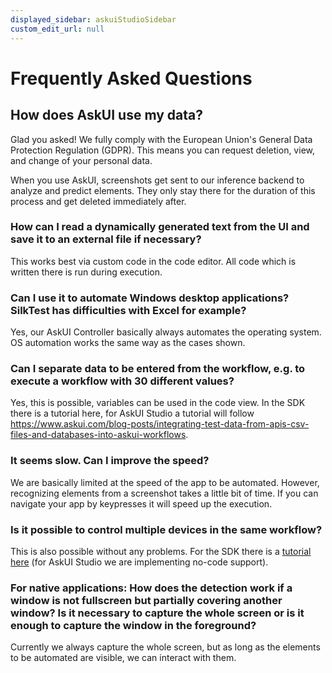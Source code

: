 ```yaml
---
displayed_sidebar: askuiStudioSidebar
custom_edit_url: null
---
```


# Frequently Asked Questions

## How does AskUI use my data?
Glad you asked! We fully comply with the European Union's General Data Protection Regulation (GDPR). This means you can request deletion, view, and change of your personal data.

When you use AskUI, screenshots get sent to our inference backend to analyze and predict elements. They only stay there for the duration of this process and get deleted immediately after. 

### How can I read a dynamically generated text from the UI and save it to an external file if necessary?
This works best via custom code in the code editor. All code which is written there is run during execution.

### Can I use it to automate Windows desktop applications? SilkTest has difficulties with Excel for example?
Yes, our AskUI Controller basically always automates the operating system. OS automation works the same way as the cases shown.

### Can I separate data to be entered from the workflow, e.g. to execute a workflow with 30 different values?
Yes, this is possible, variables can be used in the code view. In the SDK there is a tutorial here, for AskUI Studio a tutorial will follow https://www.askui.com/blog-posts/integrating-test-data-from-apis-csv-files-and-databases-into-askui-workflows.

### It seems slow. Can I improve the speed?
We are basically limited at the speed of the app to be automated. However, recognizing elements from a screenshot takes a little bit of time. If you can navigate your app by keypresses it will speed up the execution.

### Is it possible to control multiple devices in the same workflow?
This is also possible without any problems. For the SDK there is a [tutorial here](https://docs.askui.com/docs/general/Executing%20Automations/multi-device-automation) (for AskUI Studio we are implementing no-code support).

### For native applications: How does the detection work if a window is not fullscreen but partially covering another window? Is it necessary to capture the whole screen or is it enough to capture the window in the foreground?
Currently we always capture the whole screen, but as long as the elements to be automated are visible, we can interact with them.
